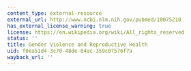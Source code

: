 ```yaml
---
content_type: external-resource
external_url: http://www.ncbi.nlm.nih.gov/pubmed/10075210
has_external_license_warning: true
license: https://en.wikipedia.org/wiki/All_rights_reserved
status: ''
title: Gender Violence and Reproductive Health
uid: f0ea51d4-3c70-48de-84ac-359c07576f7a
wayback_url: ''
---
```

